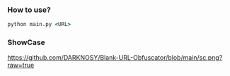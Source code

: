 ### How to use?
```bat
python main.py <URL>
```


### ShowCase

https://github.com/DARKNOSY/Blank-URL-Obfuscator/blob/main/sc.png?raw=true
